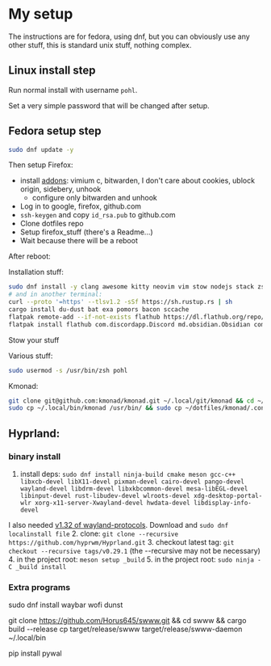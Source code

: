 # My setup

The instructions are for fedora, using dnf, but you can obviously use any other stuff, this is standard unix stuff, nothing complex.

## Linux install step

Run normal install with username `pohl`.

Set a very simple password that will be changed after setup.

## Fedora setup step

```bash
sudo dnf update -y
```

Then setup Firefox:
- install [addons](https://addons.mozilla.org): vimium c, bitwarden, I don't care about cookies, ublock origin, sidebery, unhook
    - configure only bitwarden and unhook
- Log in to google, firefox, github.com
- `ssh-keygen` and copy `id_rsa.pub` to github.com
- Clone dotfiles repo
- Setup firefox_stuff (there's a Readme...)
- Wait because there will be a reboot

After reboot:

Installation stuff:
```bash
sudo dnf install -y clang awesome kitty neovim vim stow nodejs stack zsh openssl fd-find ripgrep syncthing
# and in another terminal:
curl --proto '=https' --tlsv1.2 -sSf https://sh.rustup.rs | sh
cargo install du-dust bat exa pomors bacon sccache
flatpak remote-add --if-not-exists flathub https://dl.flathub.org/repo/flathub.flatpakrepo
flatpak install flathub com.discordapp.Discord md.obsidian.Obsidian com.spotify.Client com.getpostman.Postman org.mozilla.Thunderbird
```

Stow your stuff

Various stuff:
```bash
sudo usermod -s /usr/bin/zsh pohl
```

Kmonad:
```bash
git clone git@github.com:kmonad/kmonad.git ~/.local/git/kmonad && cd ~/.local/git/kmonad && stack install
sudo cp ~/.local/bin/kmonad /usr/bin/ && sudo cp ~/dotfiles/kmonad/.config/kmonad/kmonad.service /etc/systemd/system/ && sudo systemctl daemon-reload && sudo systemctl enable kmonad && sudo systemctl start kmonad
```

## Hyprland:

### binary install

1. install deps: `sudo dnf install ninja-build cmake meson gcc-c++ libxcb-devel libX11-devel pixman-devel cairo-devel pango-devel wayland-devel libdrm-devel libxkbcommon-devel mesa-libEGL-devel libinput-devel rust-libudev-devel wlroots-devel xdg-desktop-portal-wlr xorg-x11-server-Xwayland-devel hwdata-devel libdisplay-info-devel`

I also needed [v1.32 of wayland-protocols](https://dl.fedoraproject.org/pub/fedora/linux/development/rawhide/Everything/x86_64/os/Packages/w/wayland-protocols-devel-1.32-2.fc39.noarch.rpm). Download and `sudo dnf localinstall file`
2. clone: `git clone --recursive https://github.com/hyprwm/Hyprland.git`
3. checkout latest tag: `git checkout --recursive tags/v0.29.1` (the --recursive may not be necessary)
4. in the project root: `meson setup _build`
5. in the project root: `sudo ninja -C _build install`

### Extra programs

sudo dnf install waybar wofi dunst

git clone https://github.com/Horus645/swww.git && cd swww && cargo build --release
cp target/release/swww target/release/swww-daemon ~/.local/bin

pip install pywal
